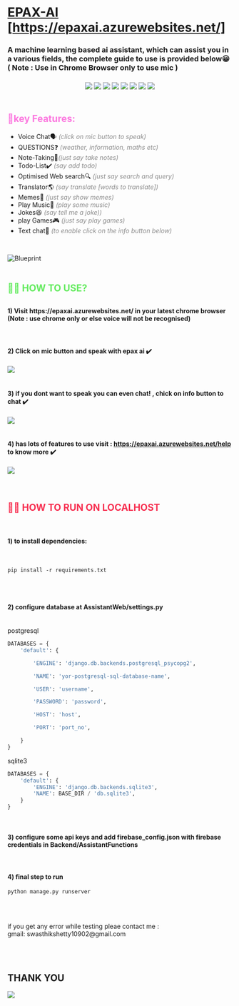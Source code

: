 

    
# [EPAX-AI](https://epaxai.azurewebsites.net/) [https://epaxai.azurewebsites.net/]



<h3>
A machine learning based ai assistant, which can assist you in a various fields,  the complete guide to use is provided below😀( Note : Use in Chrome Browser only to use mic )<h3>
    <div style = "text-align : center;">
    <a href = "https://www.youtube.com/channel/UC4JX40jDee_tINbkjycV4Sg"><img src = "https://img.shields.io/badge/-TechWithTim-orange"></a>
    <a href= "https://www.djangoproject.com/"><img src = "https://img.shields.io/badge/-Django-green"></a>
    <a href="https://www.tensorflow.org/"><img src = "https://img.shields.io/badge/-Tensorflow-yellow"></a>
    <a href="https://www.python.org/"><img src = "https://img.shields.io/badge/-Python-blue"></a>
    <a href="https://www.javascript.com/"><img src = "https://img.shields.io/badge/-JavaScript-yellow"></a>
    <a href="https://www.postgresql.org/"><img src = "https://img.shields.io/badge/-PostgreSQL-blue"></a>
         <a href="https://www.html.com/"><img src = "https://img.shields.io/badge/-HTML-orange"></a>
         <a href="https://www.css.org/"><img src = "https://img.shields.io/badge/-CSS-purple"></a>
    </div>
<br>
<h2 style = "color : rgb(252, 119, 223);">🦾key Features:</h2>
<ul>
<li>Voice Chat🗣️ <i style="opacity: 0.5;">(click on mic button to speak)</i></li>
<li>QUESTIONS❓<i style="opacity: 0.5;"> (weather, information, maths etc)</i></li>
<li>Note-Taking📝<i style="opacity: 0.5;">(just say take notes)</i></li>
<li>Todo-List✔️ <i style="opacity: 0.5;">(say add todo)</i></li>
<li>Optimised Web search🔍 <i style="opacity: 0.5;">(just say search and query)</i></li>
<li>Translator🌎 <i style="opacity: 0.5;">(say translate [words to translate])</i></li>
<li>Memes🤣  <i style="opacity: 0.5;">(just say show memes)</i> </li>
<li>Play Music🎵   <i style="opacity: 0.5;">(play some music)</i></li>
<li>Jokes😆  <i style="opacity: 0.5;">(say tell me a joke))</i></li>
<li>play Games🎮  <i style="opacity: 0.5;">(just say play games)</i></li>
<li>Text chat💬  <i style="opacity: 0.5;">(to enable click on the info button below)</i></li>

</ul>
<br>

![Blueprint](https://media.discordapp.net/attachments/770563766370566180/805070659684139018/virtualassistant.html_-_Google_Chrome_30-01-2021_19_11_10_3.png)
<br>
<br>
<h2 style = "color : rgb(100, 235, 95);">👩‍🏫 HOW TO USE?<h2>
<h4>1) Visit https://epaxai.azurewebsites.net/ in your latest chrome browser (Note : use chrome only or else voice will not be recognised) </h4>
<br>
<h4>2) Click on mic button and speak with epax ai ✔️<h4>

<img align="center"  src="https://cdn.discordapp.com/attachments/770563766370566180/805074123533451344/ezgif-5-5f38d8c31fd1.gif">

<br>
<br>

<h4>3) if you dont want to speak you can even chat! , chick on info button to chat ✔️<h4>

<img align="center"  src="https://cdn.discordapp.com/attachments/770563766370566180/805077620383416380/ezgif-5-d6f1b3e1c1b9.gif">
<br>
<br>



<h4>4) has lots of features to use visit : <a href = "https://epaxai.azurewebsites.net/help" >https://epaxai.azurewebsites.net/help</a> to know more ✔️</h4>

<img align="center"  src="https://cdn.discordapp.com/attachments/770563766370566180/805079326067392512/help.gif">
<br>
<br>
<br>


<h2 style = "color : rgb(247, 48, 81);">👨‍💻 HOW TO RUN ON LOCALHOST</h2>
<br>

<h4>1) to install dependencies:</h4>
<br>

```
pip install -r requirements.txt
```
<br>
<br>

<h4>2) configure database at AssistantWeb/settings.py</h4>
<br>
postgresql

```python
DATABASES = {
    'default': {

        'ENGINE': 'django.db.backends.postgresql_psycopg2',

        'NAME': 'yor-postgresql-sql-database-name',

        'USER': 'username',

        'PASSWORD': 'password',

        'HOST': 'host',

        'PORT': 'port_no',

    }
}
```
<p>sqlite3</p>

```python
DATABASES = {
    'default': {
        'ENGINE': 'django.db.backends.sqlite3',
        'NAME': BASE_DIR / 'db.sqlite3',
    }
}
```
<br>
<h4>3) configure some api keys and add firebase_config.json with firebase credentials in Backend/AssistantFunctions </h4>
<br>
<h4>4) final step to run </h4>

```
python manage.py runserver
```

<br>
<br>
<p>
if you get any error while testing pleae contact me : <br>
gmail: <a>swasthikshetty10902@gmail.com</a>
</p>

<br>
<br>
<h2>THANK YOU</h2>
<img src = "https://camo.githubusercontent.com/7998890254268d8ed476c9f66d3fa59d21dd354d2090036083c82af4cda2a0eb/68747470733a2f2f666f7274686562616467652e636f6d2f696d616765732f6261646765732f6275696c742d776974682d6c6f76652e737667">
